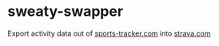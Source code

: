 # sweaty-swapper
Export activity data out of [sports-tracker.com](https://sports-tracker.com) into [strava.com](https://strava.com)
